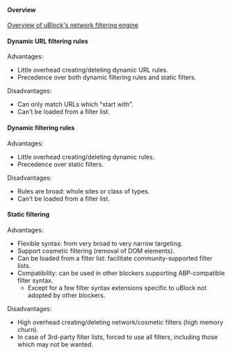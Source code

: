 #### Overview

[Overview of uBlock's network filtering engine](https://github.com/gorhill/uBlock/wiki/Overview-of-uBlock's-network-filtering-engine)

#### Dynamic URL filtering rules

Advantages:
- Little overhead creating/deleting dynamic URL rules.
- Precedence over both dynamic filtering rules and static filters.

Disadvantages:
- Can only match URLs which "start with".
- Can't be loaded from a filter list.

#### Dynamic filtering rules

Advantages:
- Little overhead creating/deleting dynamic rules.
- Precedence over static filters.

Disadvantages:
- Rules are broad: whole sites or class of types.
- Can't be loaded from a filter list.

#### Static filtering

Advantages:
- Flexible syntax: from very broad to very narrow targeting.
- Support cosmetic filtering (removal of DOM elements).
- Can be loaded from a filter list: facilitate community-supported filter lists.
- Compatibility: can be used in other blockers supporting ABP-compatible filter syntax.
    - Except for a few filter syntax extensions specific to uBlock not adopted by other blockers.

Disadvantages:
- High overhead creating/deleting network/cosmetic filters (high memory churn).
- In case of 3rd-party filter lists, forced to use all filters, including those which may not be wanted.